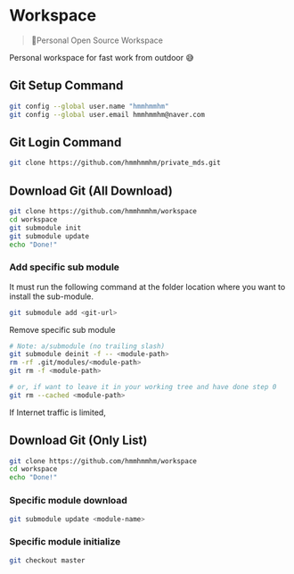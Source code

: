 # Workspace
> 📌Personal Open Source Workspace
>

Personal workspace for fast work from outdoor 😅



## Git Setup Command

```bash
git config --global user.name "hmmhmmhm"
git config --global user.email hmmhmmhm@naver.com
```



## Git Login Command

```bash
git clone https://github.com/hmmhmmhm/private_mds.git
```



## Download Git (All Download)

```bash
git clone https://github.com/hmmhmmhm/workspace
cd workspace
git submodule init
git submodule update
echo "Done!"
```



### Add specific sub module

It must run the following command at the folder location where you want to install the sub-module.

```bash
git submodule add <git-url>
```

Remove specific sub module

```bash
# Note: a/submodule (no trailing slash)
git submodule deinit -f -- <module-path>
rm -rf .git/modules/<module-path>
git rm -f <module-path>

# or, if want to leave it in your working tree and have done step 0
git rm --cached <module-path>
```



If Internet traffic is limited,

## Download Git (Only List)

```bash
git clone https://github.com/hmmhmmhm/workspace
cd workspace
echo "Done!"
```

### Specific module download

```bash
git submodule update <module-name>
```

### Specific module initialize

```bash
git checkout master
```